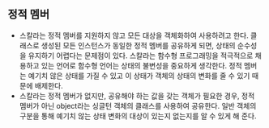 ## 정적 멤버

- 스칼라는 정적 멤버를 지원하지 않고 모든 대상을 객체화하여 사용하려고 한다. 클래스로 생성된 모든 인스턴스가 동일한 정적 멤버를 공유하게 되면, 상태의 순수성을 유지하기 어렵다는 문제점이 있다. 스칼라는 함수형 프로그래밍을 적극적으로 채용하고 있는 언어로 함수형 언어는 상태의 불변성을 중요하게 생각한다. 정적 멤버는 예기치 않은 상태를 가질 수 있고 이 상태가 객체의 상태의 변화를 줄 수 있기 때문에 배제한다.
- 스칼라는 정적 멤버가 없지만, 공유해야 하는 값을 갖는 객체가 필요한 경우, 정적 멤버가 아닌 object라는 싱글턴 객체의 클래스를 사용하여 공유한다. 일반 객체의 구분을 통해 예기치 않는 상태 변화의 대상이 있는지 없는지를 알 수 있게 해 준다.
